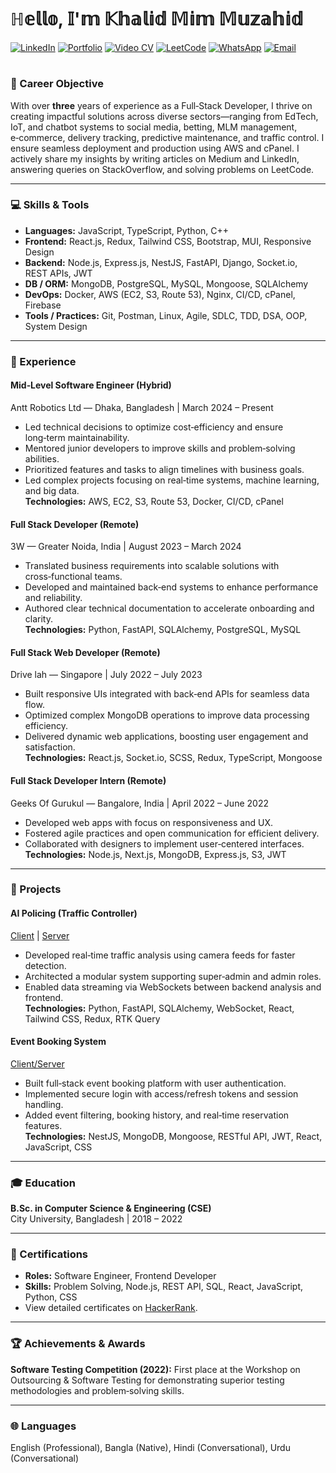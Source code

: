 # ℍ𝕖𝕝𝕝𝕠, 𝕀'𝕞 𝕂𝕙𝕒𝕝𝕚𝕕 𝕄𝕚𝕞 𝕄𝕦𝕫𝕒𝕙𝕚𝕕

<!-- **[LinkedIn](https://www.linkedin.com/in/khalidmimmuzahid/)** | **[LeetCode](https://www.leetcode.com/u/KhalidMimMuzahid)** | **[Portfolio](https://khalid-mim-muzahid.web.app/)** | **[Video CV](https://youtu.be/iFN7BDz3O54)** | **+880171620459** | **[khalidmimm@gmail.com](mailto:khalidmimm@gmail.com)** -->

[![LinkedIn](https://img.shields.io/badge/LinkedIn-Profile-blue?logo=linkedin)](https://www.linkedin.com/in/khalidmimmuzahid/)
[![Portfolio](https://img.shields.io/badge/Portfolio-Web-blueviolet?logo=google-chrome)](https://khalid-mim-muzahid.web.app/)
[![Video CV](https://img.shields.io/badge/Video-CV-red?logo=youtube)](https://youtu.be/iFN7BDz3O54)
[![LeetCode](https://img.shields.io/badge/LeetCode-Profile-orange?logo=leetcode)](https://www.leetcode.com/u/KhalidMimMuzahid)
[![WhatsApp](https://img.shields.io/badge/WhatsApp-Chat-green?logo=whatsapp)](https://api.whatsapp.com/send?phone=8801716204599&text=Hi%20Khalid,%20Are%20you%20available%20now%20?)
[![Email](https://img.shields.io/badge/Email-Click_to_Email-informational?logo=gmail)](mailto:khalidmimm@gmail.com)   

<h1></h1>

### 🎯 Career Objective

With over **three** years of experience as a Full‑Stack Developer, I thrive on creating impactful solutions across diverse sectors—ranging from EdTech, IoT, and chatbot systems to social media, betting, MLM management, e‑commerce, delivery tracking, predictive maintenance, and traffic control. I ensure seamless deployment and production using AWS and cPanel. I actively share my insights by writing articles on Medium and LinkedIn, answering queries on StackOverflow, and solving problems on LeetCode.

---

### 💻 Skills & Tools

- **Languages:** JavaScript, TypeScript, Python, C++  
- **Frontend:** React.js, Redux, Tailwind CSS, Bootstrap, MUI, Responsive Design  
- **Backend:** Node.js, Express.js, NestJS, FastAPI, Django, Socket.io, REST APIs, JWT  
- **DB / ORM:** MongoDB, PostgreSQL, MySQL, Mongoose, SQLAlchemy  
- **DevOps:** Docker, AWS (EC2, S3, Route 53), Nginx, CI/CD, cPanel, Firebase  
- **Tools / Practices:** Git, Postman, Linux, Agile, SDLC, TDD, DSA, OOP, System Design  

---

### 💼 Experience

#### Mid‑Level Software Engineer (Hybrid)  
Antt Robotics Ltd — Dhaka, Bangladesh | March 2024 – Present
- Led technical decisions to optimize cost‑efficiency and ensure long‑term maintainability.  
- Mentored junior developers to improve skills and problem‑solving abilities.  
- Prioritized features and tasks to align timelines with business goals.  
- Led complex projects focusing on real‑time systems, machine learning, and big data.  
**Technologies:** AWS, EC2, S3, Route 53, Docker, CI/CD, cPanel  

#### Full Stack Developer (Remote)  
3W — Greater Noida, India | August 2023 – March 2024
- Translated business requirements into scalable solutions with cross‑functional teams.  
- Developed and maintained back‑end systems to enhance performance and reliability.  
- Authored clear technical documentation to accelerate onboarding and clarity.  
**Technologies:** Python, FastAPI, SQLAlchemy, PostgreSQL, MySQL  

#### Full Stack Web Developer (Remote)  
Drive lah — Singapore | July 2022 – July 2023
- Built responsive UIs integrated with back‑end APIs for seamless data flow.  
- Optimized complex MongoDB operations to improve data processing efficiency.  
- Delivered dynamic web applications, boosting user engagement and satisfaction.  
**Technologies:** React.js, Socket.io, SCSS, Redux, TypeScript, Mongoose  

#### Full Stack Developer Intern (Remote)  
Geeks Of Gurukul — Bangalore, India | April 2022 – June 2022
- Developed web apps with focus on responsiveness and UX.  
- Fostered agile practices and open communication for efficient delivery.  
- Collaborated with designers to implement user‑centered interfaces.  
**Technologies:** Node.js, Next.js, MongoDB, Express.js, S3, JWT  

---

### 🚀 Projects

#### AI Policing (Traffic Controller)  
[Client](https://github.com/KhalidMimMuzahid/AI_policing_reactjs_app) | [Server](https://github.com/KhalidMimMuzahid/ai_policing_fastapi)  
- Developed real‑time traffic analysis using camera feeds for faster detection.  
- Architected a modular system supporting super‑admin and admin roles.  
- Enabled data streaming via WebSockets between backend analysis and frontend.  
**Technologies:** Python, FastAPI, SQLAlchemy, WebSocket, React, Tailwind CSS, Redux, RTK Query  

#### Event Booking System  
[Client/Server](https://github.com/KhalidMimMuzahid/Event_Booking_System)  
- Built full‑stack event booking platform with user authentication.  
- Implemented secure login with access/refresh tokens and session handling.  
- Added event filtering, booking history, and real‑time reservation features.  
**Technologies:** NestJS, MongoDB, Mongoose, RESTful API, JWT, React, JavaScript, CSS  

---

### 🎓 Education

**B.Sc. in Computer Science & Engineering (CSE)**  
City University, Bangladesh | 2018 – 2022  

---

### 📜 Certifications

- **Roles:** Software Engineer, Frontend Developer  
- **Skills:** Problem Solving, Node.js, REST API, SQL, React, JavaScript, Python, CSS  
- View detailed certificates on [HackerRank](https://www.hackerrank.com/KhalidMimMuzahid).  

---

### 🏆 Achievements & Awards

**Software Testing Competition (2022):** First place at the Workshop on Outsourcing & Software Testing for demonstrating superior testing methodologies and problem‑solving skills.  

---

### 🌐 Languages

English (Professional), Bangla (Native), Hindi (Conversational), Urdu (Conversational)  
